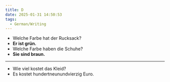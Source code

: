 ```yaml
---
title: D
date: 2025-01-31 14:50:53
tags: 
  - German/Writing
---
```

- Welche Farbe hat der Rucksack?
- **Er ist grün.**
- Welche Farbe haben die Schuhe?
- **Sie sind braun.**
---
- Wie viel kostet das Kleid?
- Es kostet hundertneunundvierzig Euro.